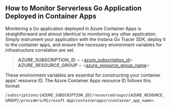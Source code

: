 ## How to Monitor Serverless Go Application Deployed in Container Apps

Monitoring a Go application deployed in Azure Container Apps is straightforward and almost identical to monitoring any other application. Simply instrument your application with the Instana Go Tracer SDK, deploy it to the container apps, and ensure the necessary environment variables for infrastructure correlation are set. 

> **AZURE_SUBSCRIPTION_ID** = <[azure_subscription_id](https://learn.microsoft.com/en-us/azure/azure-portal/get-subscription-tenant-id#find-your-azure-subscription)>
> **AZURE_RESOURCE_GROUP** = <[azure_resource_group_name](https://learn.microsoft.com/en-us/azure/azure-resource-manager/management/manage-resource-groups-portal#what-is-a-resource-group)>

These environment variables are essential for constructing your container apps' resource ID. The Azure Container Apps resource ID follows this format: 

*`/subscriptions/{AZURE_SUBSCRIPTION_ID}/resourceGroups/{AZURE_RESOURCE_GROUP}/providers/Microsoft.App/containerapps/<container_app_name>`*.